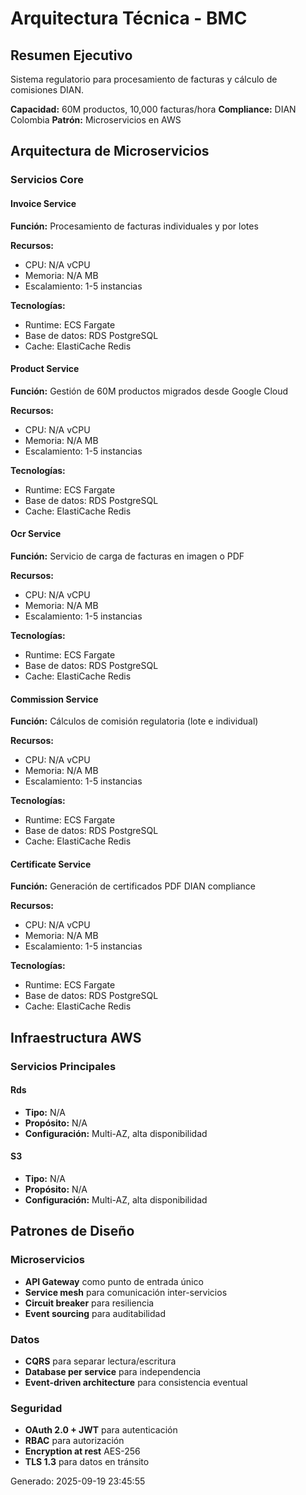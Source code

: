 # Arquitectura Técnica - BMC

## Resumen Ejecutivo
Sistema regulatorio para procesamiento de facturas y cálculo de comisiones DIAN.

**Capacidad:** 60M productos, 10,000 facturas/hora
**Compliance:** DIAN Colombia
**Patrón:** Microservicios en AWS

## Arquitectura de Microservicios

### Servicios Core

#### Invoice Service

**Función:** Procesamiento de facturas individuales y por lotes

**Recursos:**
- CPU: N/A vCPU
- Memoria: N/A MB
- Escalamiento: 1-5 instancias

**Tecnologías:**
- Runtime: ECS Fargate
- Base de datos: RDS PostgreSQL
- Cache: ElastiCache Redis

#### Product Service

**Función:** Gestión de 60M productos migrados desde Google Cloud

**Recursos:**
- CPU: N/A vCPU
- Memoria: N/A MB
- Escalamiento: 1-5 instancias

**Tecnologías:**
- Runtime: ECS Fargate
- Base de datos: RDS PostgreSQL
- Cache: ElastiCache Redis

#### Ocr Service

**Función:** Servicio de carga de facturas en imagen o PDF

**Recursos:**
- CPU: N/A vCPU
- Memoria: N/A MB
- Escalamiento: 1-5 instancias

**Tecnologías:**
- Runtime: ECS Fargate
- Base de datos: RDS PostgreSQL
- Cache: ElastiCache Redis

#### Commission Service

**Función:** Cálculos de comisión regulatoria (lote e individual)

**Recursos:**
- CPU: N/A vCPU
- Memoria: N/A MB
- Escalamiento: 1-5 instancias

**Tecnologías:**
- Runtime: ECS Fargate
- Base de datos: RDS PostgreSQL
- Cache: ElastiCache Redis

#### Certificate Service

**Función:** Generación de certificados PDF DIAN compliance

**Recursos:**
- CPU: N/A vCPU
- Memoria: N/A MB
- Escalamiento: 1-5 instancias

**Tecnologías:**
- Runtime: ECS Fargate
- Base de datos: RDS PostgreSQL
- Cache: ElastiCache Redis

## Infraestructura AWS

### Servicios Principales

#### Rds
- **Tipo:** N/A
- **Propósito:** N/A
- **Configuración:** Multi-AZ, alta disponibilidad

#### S3
- **Tipo:** N/A
- **Propósito:** N/A
- **Configuración:** Multi-AZ, alta disponibilidad

## Patrones de Diseño

### Microservicios
- **API Gateway** como punto de entrada único
- **Service mesh** para comunicación inter-servicios
- **Circuit breaker** para resiliencia
- **Event sourcing** para auditabilidad

### Datos
- **CQRS** para separar lectura/escritura
- **Database per service** para independencia
- **Event-driven architecture** para consistencia eventual

### Seguridad
- **OAuth 2.0 + JWT** para autenticación
- **RBAC** para autorización
- **Encryption at rest** AES-256
- **TLS 1.3** para datos en tránsito

Generado: 2025-09-19 23:45:55
